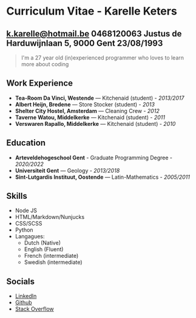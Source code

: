 # Curriculum Vitae - Karelle Keters
k.karelle@hotmail.be
0468120063
Justus de Harduwijnlaan 5, 9000 Gent
23/08/1993
---

> I'm a 27 year old (in)experienced programmer who loves to learn more about coding

## Work Experience
- **Tea-Room Da Vinci, Westende** — Kitchenaid (student) - *2013/2017*
- **Albert Heijn, Bredene** — Store Stocker (student) - *2013*
- **Shelter City Hostel, Amsterdam** — Cleaning Crew - *2012*
- **Taverne Watou, Middelkerke** — Kitchenaid (student) - *2011*
- **Verswaren Rapallo, Middelkerke** — Kitchenaid (student) - *2010*

## Education 
- **Arteveldehogeschool Gent** - Graduate Programming Degree - *2020/2022*
- **Universiteit Gent** — Geology - *2013/2018*
- **Sint-Lutgardis Instituut, Oostende** — Latin-Mathematics - *2005/2011*

## Skills
- Node JS
- HTML/Markdown/Nunjucks
- CSS/SCSS
- Python
- Langagues: 
    - Dutch (Native)
    - English (Fluent)
    - French (intermediate)
    - Swedish (intermediate)

## Socials
- [LinkedIn](https://www.linkedin.com/in/karelle-keters-b576331b6/?originalSubdomain=be)
- [Github](https://github.com/karelleketers)
- [Stack Overflow](https://stackoverflow.com/users/15196795/karelleketers)